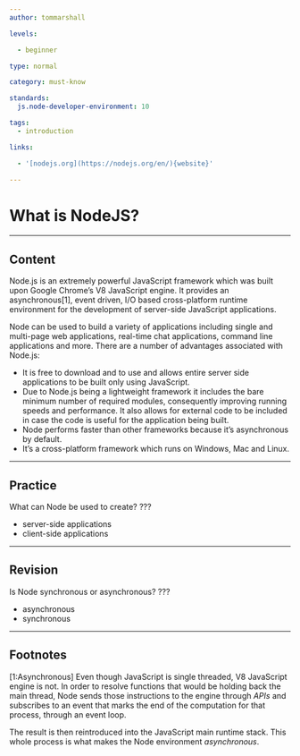 ```yaml
---
author: tommarshall

levels:

  - beginner

type: normal

category: must-know

standards:
  js.node-developer-environment: 10

tags:
  - introduction

links:

  - '[nodejs.org](https://nodejs.org/en/){website}'

---
```

# What is NodeJS?

---
## Content

Node.js is an extremely powerful JavaScript framework which was built upon Google Chrome’s V8 JavaScript engine. It provides an asynchronous[1], event driven, I/O based cross-platform runtime environment for the development of server-side JavaScript applications.

Node can be used to build a variety of applications including single and multi-page web applications, real-time chat applications, command line applications and more. There are a number of advantages associated with Node.js:

- It is free to download and to use and allows entire server side applications to be built only using JavaScript.
- Due to Node.js being a lightweight framework it includes the bare minimum number of required modules, consequently improving running speeds and performance. It also allows for external code to be included in case the code is useful for the application being built.
- Node performs faster than other frameworks because it’s asynchronous by default.
- It’s a cross-platform framework which runs on Windows, Mac and Linux.

---
## Practice

What can Node be used to create?
???


* server-side applications
* client-side applications

---
## Revision

Is Node synchronous or asynchronous?
???


* asynchronous
* synchronous

---
## Footnotes
[1:Asynchronous]
Even though JavaScript is single threaded, V8 JavaScript engine is not. In order to resolve functions that would be holding back the main thread, Node sends those instructions to the engine through *APIs* and subscribes to an event that marks the end of the computation for that process, through an event loop.

The result is then reintroduced into the JavaScript main runtime stack. This whole process is what makes the Node environment *asynchronous*.
